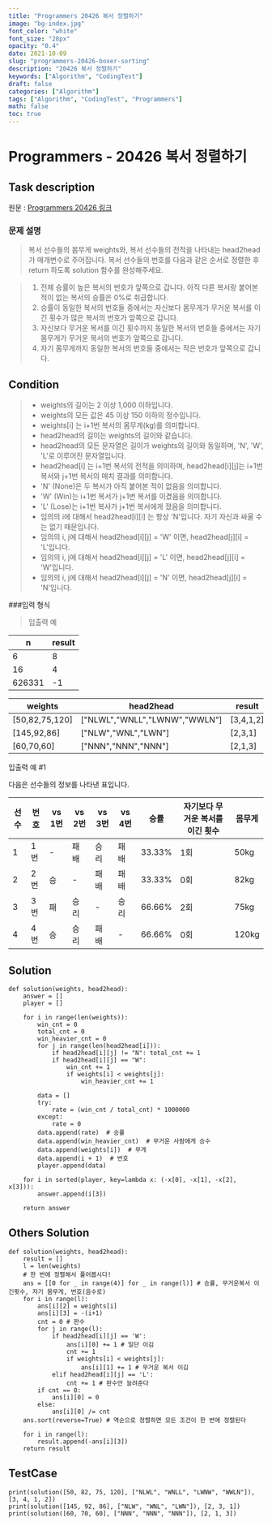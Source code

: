 ```yaml
---
title: "Programmers 20426 복서 정렬하기"
image: "bg-index.jpg"
font_color: "white"
font_size: "28px"
opacity: "0.4"
date: 2021-10-09
slug: "programmers-20426-boxer-sorting"
description: "20426 복서 정렬하기"
keywords: ["Algorithm", "CodingTest"]
draft: false
categories: ["Algorithm"]
tags: ["Algorithm", "CodingTest", "Programmers"]
math: false
toc: true
---
```


# Programmers - 20426 복서 정렬하기

## Task description

원문 : <a href="https://programmers.co.kr/learn/courses/30/lessons/20426">Programmers 20426 링크</a>

### 문제 설명
> 복서 선수들의 몸무게 weights와, 복서 선수들의 전적을 나타내는 head2head가 매개변수로 주어집니다. 복서 선수들의 번호를 다음과 같은 순서로 정렬한 후 return 하도록 solution 함수를 완성해주세요.

> 1. 전체 승률이 높은 복서의 번호가 앞쪽으로 갑니다. 아직 다른 복서랑 붙어본 적이 없는 복서의 승률은 0%로 취급합니다.
> 2. 승률이 동일한 복서의 번호들 중에서는 자신보다 몸무게가 무거운 복서를 이긴 횟수가 많은 복서의 번호가 앞쪽으로 갑니다.
> 3. 자신보다 무거운 복서를 이긴 횟수까지 동일한 복서의 번호들 중에서는 자기 몸무게가 무거운 복서의 번호가 앞쪽으로 갑니다.
> 4. 자기 몸무게까지 동일한 복서의 번호들 중에서는 작은 번호가 앞쪽으로 갑니다.





## Condition
>- weights의 길이는 2 이상 1,000 이하입니다.
>- weights의 모든 값은 45 이상 150 이하의 정수입니다.
>- weights[i] 는 i+1번 복서의 몸무게(kg)를 의미합니다.
>- head2head의 길이는 weights의 길이와 같습니다.
>- head2head의 모든 문자열은 길이가 weights의 길이와 동일하며, 'N', 'W', 'L'로 이루어진 문자열입니다.
>- head2head[i] 는 i+1번 복서의 전적을 의미하며, head2head[i][j]는 i+1번 복서와 j+1번 복서의 매치 결과를 의미합니다.
>- 'N' (None)은 두 복서가 아직 붙어본 적이 없음을 의미합니다.
>- 'W' (Win)는 i+1번 복서가 j+1번 복서를 이겼음을 의미합니다.
>- 'L' (Lose)는 i+1번 복사가 j+1번 복서에게 졌음을 의미합니다.
>- 임의의 i에 대해서 head2head[i][i] 는 항상 'N'입니다. 자기 자신과 싸울 수는 없기 때문입니다.
>- 임의의 i, j에 대해서 head2head[i][j] = 'W' 이면, head2head[j][i] = 'L'입니다.
>- 임의의 i, j에 대해서 head2head[i][j] = 'L' 이면, head2head[j][i] = 'W'입니다.
>- 임의의 i, j에 대해서 head2head[i][j] = 'N' 이면, head2head[j][i] = 'N'입니다.

###입력 형식
>입출력 예

n	|	result	
---|----
6	|	8
16	|	4
626331 |  -1

weights	| head2head	| result
---|----|--------
[50,82,75,120]	|["NLWL","WNLL","LWNW","WWLN"]	|[3,4,1,2]
[145,92,86]	|["NLW","WNL","LWN"]|	[2,3,1]
[60,70,60]	|["NNN","NNN","NNN"]	|[2,1,3]


입출력 예 #1

다음은 선수들의 정보를 나타낸 표입니다.

선수 | 번호|	vs 1번|	vs 2번|	vs 3번	|vs 4번	|승률|	자기보다 무거운 복서를 이긴 횟수	|몸무게
--|--|--|---|---|---|---|---|---
1 | 1번	|	-	|	패배	|	승리	|	패배	|	33.33%	|	1회	|50kg
2 |	2번	|	승	|	-	|	패배	|	패배	|	33.33%	|	0회	|82kg
3 |	3번	|	패	|	승리	|	-	|	승리	|	66.66%	|	2회	|75kg
4 |	4번	|	승	|	승리	|	패배	|	-	|	66.66%	|	0회	|120kg


## Solution 

```
def solution(weights, head2head):
    answer = []
    player = []

    for i in range(len(weights)):
        win_cnt = 0
        total_cnt = 0
        win_heavier_cnt = 0
        for j in range(len(head2head[i])):
            if head2head[i][j] != "N": total_cnt += 1
            if head2head[i][j] == "W":
                win_cnt += 1
                if weights[i] < weights[j]:
                    win_heavier_cnt += 1

        data = []
        try:
            rate = (win_cnt / total_cnt) * 1000000
        except:
            rate = 0
        data.append(rate)  # 승률
        data.append(win_heavier_cnt)  # 무거운 사람에게 승수
        data.append(weights[i])  # 무게
        data.append(i + 1)  # 번호
        player.append(data)

    for i in sorted(player, key=lambda x: (-x[0], -x[1], -x[2], x[3])):
        answer.append(i[3])

    return answer

```



## Others Solution 
```
def solution(weights, head2head):
    result = []
    l = len(weights)
    # 한 번에 정렬해서 풀어봅시다!
    ans = [[0 for _ in range(4)] for _ in range(l)] # 승률, 무거운복서 이긴횟수, 자기 몸무게, 번호(음수로)
    for i in range(l):
        ans[i][2] = weights[i]
        ans[i][3] = -(i+1)
        cnt = 0 # 판수
        for j in range(l):
            if head2head[i][j] == 'W':
                ans[i][0] += 1 # 일단 이김
                cnt += 1
                if weights[i] < weights[j]:
                    ans[i][1] += 1 # 무거운 복서 이김
            elif head2head[i][j] == 'L':
                cnt += 1 # 판수만 늘려준다
        if cnt == 0:
            ans[i][0] = 0
        else:
            ans[i][0] /= cnt
    ans.sort(reverse=True) # 역순으로 정렬하면 모든 조건이 한 번에 정렬된다

    for i in range(l):
        result.append(-ans[i][3])
    return result
```

## TestCase
```
print(solution([50, 82, 75, 120], ["NLWL", "WNLL", "LWNW", "WWLN"]), [3, 4, 1, 2])
print(solution([145, 92, 86], ["NLW", "WNL", "LWN"]), [2, 3, 1])
print(solution([60, 70, 60], ["NNN", "NNN", "NNN"]), [2, 1, 3])


```
